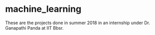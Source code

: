 # machine_learning
These are the projects done in summer 2018 in an internship under Dr. Ganapathi Panda at IIT Bbsr.
